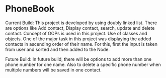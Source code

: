 # PhoneBook

Current Build:
This project is developed by using doubly linked list.
There are options like Add contact, Display contact, search, update and delete contact.
Concept of OOPs is used in this project. Use of classes and objects.
One of the major task in this project was displaying the added contacts in ascending order of their name.
For this, first the input is taken from user and sorted and then added to the Node.

Future Build:
In future build, there will be options to add more than one phone number for one name.
Also to delete a specific phone number when multiple numbers will be saved in one contact.
